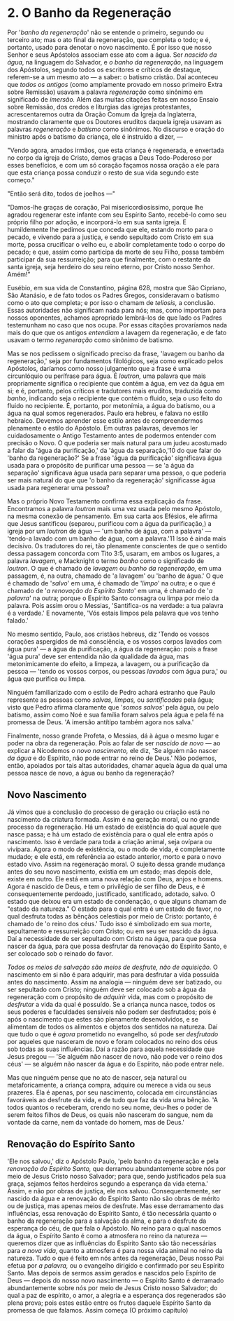# 2. O Banho da Regeneração

Por '*banho da regeneração*' não se entende o primeiro, segundo ou terceiro ato; mas o ato final da regeneração, que completa o todo; e é, portanto, usado para denotar o novo nascimento. É por isso que nosso Senhor e seus Apóstolos associam esse ato com a água. Ser *nascido da água*, na linguagem do Salvador, e *o banho da regeneração*, na linguagem dos Apóstolos, segundo todos os escritores e críticos de destaque, referem-se a um mesmo ato — a saber: o batismo cristão. Daí aconteceu que *todos os antigos* (como amplamente provado em nosso primeiro Extra sobre Remissão) usavam a palavra *regeneração* como sinônimo em significado de *imersão.* Além das muitas citações feitas em nosso Ensaio sobre Remissão, dos credos e liturgias das igrejas protestantes, acrescentaremos outra da Oração Comum da Igreja da Inglaterra, mostrando claramente que os Doutores eruditos daquela igreja usavam as palavras *regeneração* e *batismo* como sinônimos. No discurso e oração do ministro após o batismo da criança, ele é instruído a dizer, —

"Vendo agora, amados irmãos, que esta criança é regenerada, e enxertada no corpo da igreja de Cristo, demos graças a Deus Todo-Poderoso por esses benefícios, e com um só coração façamos nossa oração a ele para que esta criança possa conduzir o resto de sua vida segundo este começo."

"Então será dito, todos de joelhos —"

"Damos-lhe graças de coração, Pai misericordiosíssimo, porque lhe agradou regenerar este infante com seu Espírito Santo, recebê-lo como seu próprio filho por adoção, e incorporá-lo em sua santa igreja. E humildemente lhe pedimos que conceda que ele, estando morto para o pecado, e vivendo para a justiça, e sendo sepultado com Cristo em sua morte, possa crucificar o velho eu, e abolir completamente todo o corpo do pecado; e que, assim como participa da morte de seu Filho, possa também participar da sua ressurreição; para que finalmente, com o restante da santa igreja, seja herdeiro do seu reino eterno, por Cristo nosso Senhor. Amém!"

Eusébio, em sua vida de Constantino, página 628, mostra que São Cipriano, São Atanásio, e de fato todos os Padres Gregos, consideravam o batismo como o ato que completa; e por isso o chamam de *teliosis,* a conclusão. Essas autoridades não significam nada para nós; mas, como importam para nossos oponentes, achamos apropriado lembrá-los de que lado os Padres testemunham no caso que nos ocupa. Por essas citações provaríamos nada mais do que que os antigos *entendiam* a lavagem da regeneração, e de fato usavam o termo *regeneração* como sinônimo de batismo.

Mas se nos pedissem o significado preciso da frase, 'lavagem ou banho da regeneração,' seja por fundamentos filológicos, seja como explicado pelos Apóstolos, daríamos como nosso julgamento que a frase é uma circunlóquio ou perífrase para água. É *loutron,* uma palavra que mais propriamente significa o recipiente que contém a água, em vez da água em si; e é, portanto, pelos críticos e tradutores mais eruditos, traduzida como *banho,* indicando seja o recipiente que contém o fluido, seja o uso feito do fluido no recipiente. É, portanto, por metonímia, a água do batismo, ou a água na qual somos regenerados. Paulo era hebreu, e falava no estilo hebraico. Devemos aprender esse estilo antes de compreendermos plenamente o estilo do Apóstolo. Em outras palavras, devemos ler cuidadosamente o Antigo Testamento antes de podermos entender com precisão o Novo. O que poderia ser mais natural para um judeu acostumado a falar da 'água da purificação,' da 'água da separação,'10 do que falar do 'banho da regeneração?' Se a frase 'água da purificação' significava água usada para o propósito de purificar uma pessoa — se 'a água da separação' significava água usada para separar uma pessoa, o que poderia ser mais natural do que que 'o banho da regeneração' significasse água usada para regenerar uma pessoa?

Mas o próprio Novo Testamento confirma essa explicação da frase. Encontramos a palavra *loutron* mais uma vez usada pelo mesmo Apóstolo, na mesma conexão de pensamento. Em sua carta aos Efésios, ele afirma que Jesus santificou (separou, purificou com a água da purificação,) a igreja por um *loutron* de água — 'um banho de água, com a palavra' — 'tendo-a lavado com um banho de água, com a palavra.'11 Isso é ainda mais decisivo. Os tradutores do rei, tão plenamente conscientes de que o sentido dessa passagem concorda com Tito 3:5, usaram, em ambos os lugares, a palavra *lavagem,* e Macknight o termo *banho* como o significado de *loutron.* O que é chamado de *lavagem* ou *banho da regeneração,* em uma passagem, é, na outra, chamado de 'a lavagem' ou 'banho de água.' O que é chamado de '*salvo*' em uma, é chamado de '*limpo*' na outra; e o que é chamado de '*a renovação do Espírito Santo*' em uma, é chamado de '*a palavra*' na outra; porque o Espírito Santo consagra ou limpa por meio da palavra. Pois assim orou o Messias, 'Santifica-os na verdade: a tua palavra é a verdade.' E novamente, 'Vós estais limpos pela palavra que vos tenho falado.'

No mesmo sentido, Paulo, aos cristãos hebreus, diz 'Tendo os vossos corações aspergidos de má consciência, e os vossos corpos lavados com água pura' — a água da purificação, a água da regeneração: pois a frase 'água pura' deve ser entendida não da qualidade da água, mas metonimicamente do efeito, a limpeza, a lavagem, ou a purificação da pessoa — 'tendo os vossos corpos, ou pessoas *lavados* com água pura,' ou água que purifica ou limpa.

Ninguém familiarizado com o estilo de Pedro achará estranho que Paulo represente as pessoas como *salvas, limpas,* ou *santificadas* pela água; visto que Pedro afirma claramente que '*somos salvos*' pela água, ou pelo batismo, assim como Noé e sua família foram salvos pela água e pela fé na promessa de Deus. 'A imersão antítipo também agora nos salva.'

Finalmente, nosso grande Profeta, o Messias, dá à água o mesmo lugar e poder na obra da regeneração. Pois ao falar de ser *nascido de novo* — ao explicar a Nicodemos *o novo nascimento,* ele diz, 'Se alguém não nascer *da água* e do Espírito, não pode entrar no reino de Deus.' Não podemos, então, apoiados por tais altas autoridades, chamar aquela água da qual uma pessoa nasce de novo, a água ou banho da regeneração?

## Novo Nascimento

Já vimos que a conclusão do processo de geração ou criação está no nascimento da criatura formada. Assim é na geração moral, ou no grande processo da regeneração. Há um estado de existência do qual aquele que nasce passa; e há um estado de existência para o qual ele entra após o nascimento. Isso é verdade para toda a criação animal, seja ovípara ou vivípara. Agora o modo de existência, ou o modo de vida, é completamente mudado; e ele está, em referência ao estado anterior, morto e para o novo estado vivo. Assim na regeneração moral. O sujeito dessa grande mudança antes do seu novo nascimento, existia em um estado; mas depois dele, existe em outro. Ele está em uma nova relação com Deus, anjos e homens. Agora é nascido de Deus, e tem o privilégio de ser filho de Deus, e é consequentemente perdoado, justificado, santificado, adotado, salvo. O estado que deixou era um estado de condenação, o que alguns chamam de "estado da natureza." O estado para o qual entra é um estado de favor, no qual desfruta todas as bênçãos celestiais por meio de Cristo: portanto, é chamado de 'o reino dos céus.' Tudo isso é simbolizado em sua morte, sepultamento e ressurreição com Cristo; ou em seu ser nascido da água. Daí a necessidade de ser sepultado com Cristo na água, para que possa nascer da água, para que possa desfrutar da renovação do Espírito Santo, e ser colocado sob o reinado do favor.

*Todos os meios de salvação são meios de desfrute, não de aquisição.* O nascimento em si não é para adquirir, mas para desfrutar a vida possuída antes do nascimento. Assim na analogia — ninguém deve ser batizado, ou ser sepultado com Cristo; ninguém deve ser colocado sob a água da regeneração com o propósito de *adquirir* vida, mas com o propósito de *desfrutar* a vida da qual é possuído. Se a criança nunca nasce, todos os seus poderes e faculdades sensíveis não podem ser desfrutados; pois é após o nascimento que estes são plenamente desenvolvidos, e se alimentam de todos os alimentos e objetos dos sentidos na natureza. Daí que tudo o que é *agora* prometido no evangelho, só pode ser *desfrutado* por aqueles que nasceram de novo e foram colocados no reino dos céus sob todas as suas influências. Daí a razão para aquela necessidade que Jesus pregou — 'Se alguém não nascer de novo, não pode ver o reino dos céus' — se alguém não nascer da água e do Espírito, não pode entrar nele.

Mas que ninguém pense que no ato de nascer, seja natural ou metaforicamente, a criança compra, adquire ou merece a vida ou seus prazeres. Ela é apenas, por seu nascimento, colocada em circunstâncias favoráveis ao desfrute da vida, e de tudo que faz da vida uma bênção. 'A todos quantos o receberam, crendo no seu nome, deu-lhes o poder de serem feitos filhos de Deus, os quais não nasceram do sangue, nem da vontade da carne, nem da vontade do homem, mas de Deus.'

## Renovação do Espírito Santo

'Ele nos salvou,' diz o Apóstolo Paulo, 'pelo banho da regeneração e pela *renovação do Espírito Santo,* que derramou abundantemente sobre nós por meio de Jesus Cristo nosso Salvador; para que, sendo justificados pela sua graça, sejamos feitos herdeiros segundo a esperança da vida eterna.' Assim, e não por obras de justiça, ele nos salvou. Consequentemente, ser nascido da água e a renovação do Espírito Santo não são obras de mérito ou de justiça, mas apenas meios de desfrute. Mas esse derramamento das influências, essa renovação do Espírito Santo, é tão necessária quanto o banho da regeneração para a salvação da alma, e para o desfrute da esperança do céu, de que fala o Apóstolo. No reino para o qual nascemos da água, o Espírito Santo é como a atmosfera no reino da natureza — queremos dizer que as influências do Espírito Santo são tão necessárias para *a nova vida,* quanto a atmosfera é para nossa vida animal no reino da natureza. Tudo o que é feito em nós antes da regeneração, Deus nosso Pai efetua por *a palavra,* ou o evangelho dirigido e confirmado por seu Espírito Santo. Mas depois de sermos assim gerados e nascidos pelo Espírito de Deus — depois do nosso novo nascimento — o Espírito Santo é derramado abundantemente sobre nós por meio de Jesus Cristo nosso Salvador; do qual a paz de espírito, o amor, a alegria e a esperança dos regenerados são plena prova; pois estes estão entre os frutos daquele Espírito Santo da promessa de que falamos. Assim começa (O próximo capítulo)
